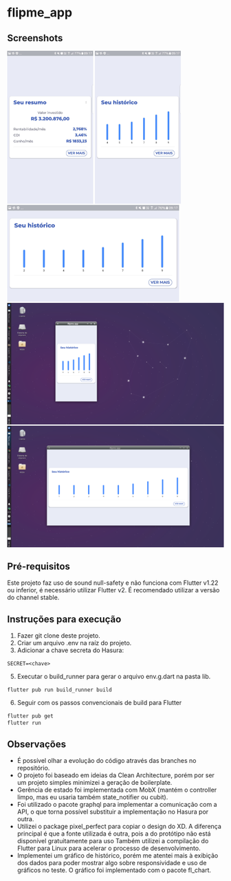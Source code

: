 # flipme_app

## Screenshots
<div>
    <img src="./assets/readme/mobile_1.jpg" width="200"/>
    <img src="./assets/readme/mobile_2.jpg" width="200"/>
    <img src="./assets/readme/mobile_3.jpg" width="400"/>
</div>
<div>
    <img src="./assets/readme/desktop_1.png" width="800"/>
    <img src="./assets/readme/desktop_2.png" width="800"/>
</div>

## Pré-requisitos

Este projeto faz uso de sound null-safety e não funciona com Flutter v1.22 ou inferior, é necessário utilizar Flutter v2. É recomendado utilizar a versão do channel stable.

## Instruções para execução

1. Fazer git clone deste projeto.
2. Criar um arquivo .env na raíz do projeto.
3. Adicionar a chave secreta do Hasura:
```
SECRET=<chave>
```
5. Executar o build_runner para gerar o arquivo env.g.dart na pasta lib.
```
flutter pub run build_runner build
```
6. Seguir com os passos convencionais de build para Flutter
```
flutter pub get
flutter run
```

## Observações

- É possível olhar a evolução do código através das branches no repositório.
- O projeto foi baseado em ideias da Clean Architecture, porém por ser um projeto simples minimizei a geração de boilerplate.
- Gerência de estado foi implementada com MobX (mantém o controller limpo, mas eu usaria também state_notifier ou cubit).
- Foi utilizado o pacote graphql para implementar a comunicação com a API, o que torna possível substituir a implementação no Hasura por outra.
- Utilizei o package pixel_perfect para copiar o design do XD. A diferença principal é que a fonte utilizada é outra, pois a do protótipo não está disponível gratuitamente para uso Também utilizei a compilação do Flutter para Linux para acelerar o processo de desenvolvimento.
- Implementei um gráfico de histórico, porém me atentei mais à exibição dos dados para poder mostrar algo sobre responsividade e uso de gráficos no teste. O gráfico foi implementado com o pacote fl_chart.
